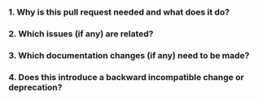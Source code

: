 <!--
Thank you for contributing to CoreDNS!
Please provide the following information to help us make the most of your pull request:
-->

### 1. Why is this pull request needed and what does it do?

### 2. Which issues (if any) are related?

### 3. Which documentation changes (if any) need to be made?

### 4. Does this introduce a backward incompatible change or deprecation?
